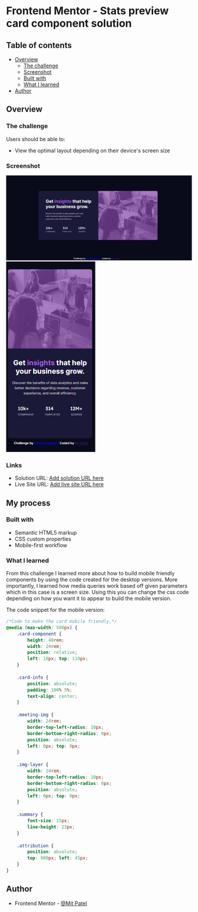 # Frontend Mentor - Stats preview card component solution

## Table of contents

- [Overview](#overview)
  - [The challenge](#the-challenge)
  - [Screenshot](#screenshot)
  - [Built with](#built-with)
  - [What I learned](#what-i-learned)
- [Author](#author)

## Overview

### The challenge

Users should be able to:
- View the optimal layout depending on their device's screen size

### Screenshot

![Desktop Version](./images/desktop-version.png)
![Mobile Version](./images/mobile-version.png)

### Links

- Solution URL: [Add solution URL here](https://your-solution-url.com)
- Live Site URL: [Add live site URL here](https://your-live-site-url.com)

## My process

### Built with

- Semantic HTML5 markup
- CSS custom properties
- Mobile-first workflow

### What I learned

From this challenge I learned more about how to build mobile friendly components by using the code created for the desktop versions. More importantly, I learned how media queries work based off given parameters which in this case is a 
screen size. Using this you can change the css code depending on how you want it to appear to build the mobile version.

The code snippet for the mobile version:

```css
/*Code to make the card mobile friendly.*/
@media (max-width: 500px) {
    .card-component {
        height: 48rem;
        width: 24rem;
        position: relative;
        left: 10px; top: 110px;
    }

    .card-info {
        position: absolute;
        padding: 100% 5%;
        text-align: center;
    }

    .meeting-img {
        width: 24rem;
        border-top-left-radius: 10px;
        border-bottom-right-radius: 0px;
        position: absolute;
        left: 0px; top: 0px;
    }
    
    .img-layer {
        width: 24rem;
        border-top-left-radius: 10px;
        border-bottom-right-radius: 0px;
        position: absolute;
        left: 0px; top: 0px;
    }

    .summary {
        font-size: 15px;
        line-height: 23px;
    }

    .attribution {
        position: absolute;
        top: 900px; left: 45px;
    }
}
```
## Author

- Frontend Mentor - [@Mit Patel](https://www.frontendmentor.io/profile/mitpatel)

